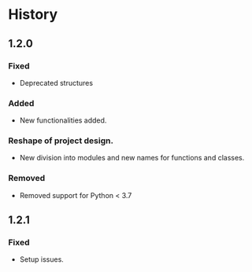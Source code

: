 # History

## 1.2.0
### Fixed
- Deprecated structures

### Added
- New functionalities added.

### Reshape of project design.
- New division into modules and new names for functions and classes.

### Removed
- Removed support for Python < 3.7

## 1.2.1
### Fixed
- Setup issues.